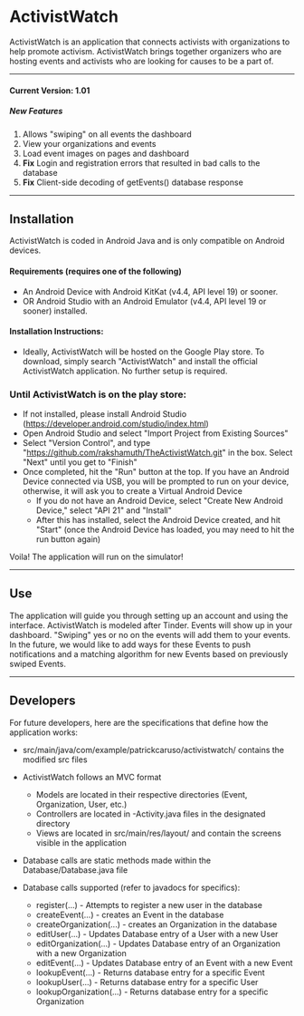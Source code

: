<p align="center">
  <h1>ActivistWatch</h1>
</p>

ActivistWatch is an application that connects activists with organizations to help promote activism. ActivistWatch brings together organizers who are hosting events and activists who are looking for causes to be a part of.

--- 
#### Current Version: 1.01

##### New Features
1. Allows "swiping" on all events the dashboard
2. View your organizations and events
3. Load event images on pages and dashboard
4. **Fix** Login and registration errors that resulted in bad calls to the database
5. **Fix** Client-side decoding of getEvents() database response

--- 

## Installation ##

ActivistWatch is coded in Android Java and is only compatible on Android devices. 

#### Requirements (requires one of the following) ####

* An Android Device with Android KitKat (v4.4, API level 19) or sooner.
* OR Android Studio with an Android Emulator (v4.4, API level 19 or sooner) installed.

#### Installation Instructions:

* Ideally, ActivistWatch will be hosted on the Google Play store. To download, simply search "ActivistWatch" and install the official ActivistWatch application. No further setup is required.

### Until ActivistWatch is on the play store:
* If not installed, please install Android Studio (https://developer.android.com/studio/index.html)
* Open Android Studio and select "Import Project from Existing Sources"
* Select "Version Control", and type "https://github.com/rakshamuth/TheActivistWatch.git" in the box. Select "Next" until you get to "Finish"
* Once completed, hit the "Run" button at the top. If you have an Android Device connected via USB, you will be prompted to run on your device, otherwise, it will ask you to create a Virtual Android Device
   * If you do not have an Android Device, select "Create New Android Device," select "API 21" and "Install"
   * After this has installed, select the Android Device created, and hit "Start" (once the Android Device has loaded, you may need to hit the run button again)
   
Voila! The application will run on the simulator!


--- 

## Use ##

The application will guide you through setting up an account and using the interface. ActivistWatch is modeled after Tinder. Events will show up in your dashboard. "Swiping" yes or no on the events will add them to your events. In the future, we would like to add ways for these Events to push notifications and a matching algorithm for new Events based on previously swiped Events.

--- 

## Developers ##

For future developers, here are the specifications that define how the application works:

* src/main/java/com/example/patrickcaruso/activistwatch/ contains the modified src files
* ActivistWatch follows an MVC format
  * Models are located in their respective directories (Event, Organization, User, etc.)
  * Controllers are located in -Activity.java files in the designated directory
  * Views are located in src/main/res/layout/ and contain the screens visible in the application
  
* Database calls are static methods made within the Database/Database.java file
* Database calls supported (refer to javadocs for specifics):
  * register(...) - Attempts to register a new user in the database
  * createEvent(...) - creates an Event in the database
  * createOrganization(...) - creates an Organization in the database
  * editUser(...) - Updates Database entry of a User with a new User
  * editOrganization(...) - Updates Database entry of an Organization with a new Organization
  * editEvent(...) - Updates Database entry of an Event with a new Event
  * lookupEvent(...) - Returns database entry for a specific Event
  * lookupUser(...) - Returns database entry for a specific User
  * lookupOrganization(...) - Returns database entry for a specific Organization
